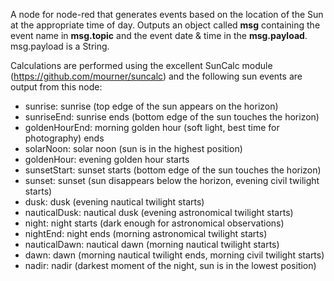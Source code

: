 A node for node-red that generates events based on the location of the Sun at the appropriate time of day. 
Outputs an object called <b>msg</b> containing the event name in <b>msg.topic</b> and
the event date & time in the <b>msg.payload</b>. msg.payload is a String.

Calculations are performed using the excellent SunCalc module (https://github.com/mourner/suncalc) 
and the following sun events are output from this node:
* sunrise: sunrise (top edge of the sun appears on the horizon)</li>
* sunriseEnd: sunrise ends (bottom edge of the sun touches the horizon)</li>
* goldenHourEnd: morning golden hour (soft light, best time for photography) ends</li>
* solarNoon: solar noon (sun is in the highest position)</li>
* goldenHour: evening golden hour starts</li>
* sunsetStart: sunset starts (bottom edge of the sun touches the horizon)</li>
* sunset: sunset (sun disappears below the horizon, evening civil twilight starts)</li>
* dusk: dusk (evening nautical twilight starts)</li>
* nauticalDusk: nautical dusk (evening astronomical twilight starts)</li>
* night: night starts (dark enough for astronomical observations)</li>
* nightEnd: night ends (morning astronomical twilight starts)</li>
* nauticalDawn: nautical dawn (morning nautical twilight starts)</li>
* dawn: dawn (morning nautical twilight ends, morning civil twilight starts)</li>
* nadir: nadir (darkest moment of the night, sun is in the lowest position)</li>

